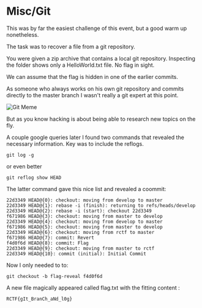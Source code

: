 # Misc/Git

This was by far the easiest challenge of this event, but a good warm up nonetheless.

The task was to recover a file from a git repository.

You were given a zip archive that contains a local git repository. Inspecting the folder shows only a HelloWorld.txt file. No flag in sight.

We can assume that the flag is hidden in one of the earlier commits.

As someone who always works on his own git repository and commits directly to the master branch I wasn't really a git expert at this point. 

![Git Meme](https://d3suqxyr95ccqd.cloudfront.net/sites/default/files/styles/image_600_width/public/secondary_images/images_and_text/gitflow-no-commit-to-master.jpg?itok=ucTkD0WY
)

But as you know hacking is about being able to research new topics on the fly.

A couple google queries later I found two commands that revealed the necessary information. Key was to include the reflogs.

```
git log -g
```
or even better

```
git reflog show HEAD
```

The latter command gave this nice list and revealed a coommit:

```
22d3349 HEAD@{0}: checkout: moving from develop to master
22d3349 HEAD@{1}: rebase -i (finish): returning to refs/heads/develop
22d3349 HEAD@{2}: rebase -i (start): checkout 22d3349
f671986 HEAD@{3}: checkout: moving from master to develop
22d3349 HEAD@{4}: checkout: moving from develop to master
f671986 HEAD@{5}: checkout: moving from master to develop
22d3349 HEAD@{6}: checkout: moving from rctf to master
f671986 HEAD@{7}: commit: Revert
f4d0f6d HEAD@{8}: commit: Flag
22d3349 HEAD@{9}: checkout: moving from master to rctf
22d3349 HEAD@{10}: commit (initial): Initial Commit
```

Now I only needed to to:

```
git checkout -b flag-reveal f4d0f6d
```

A new file magically appeared called flag.txt with the fitting content :

```
RCTF{gIt_BranCh_aNd_l0g}
```

